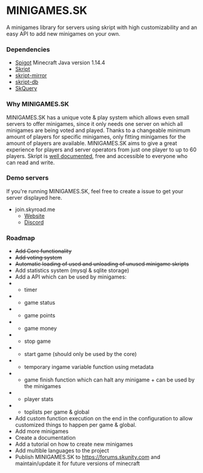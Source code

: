 # MINIGAMES.SK
A minigames library for servers using skript with high customizability and an easy API to add new minigames on your own.
	

### Dependencies
- [Spigot](https://hub.spigotmc.org/stash/projects/SPIGOT) Minecraft Java version 1.14.4
- [Skript](https://github.com/SkriptLang/Skript)
- [skript-mirror](https://github.com/btk5h/skript-mirror)
- [skript-db](https://github.com/btk5h/skript-db)
- [SkQuery](https://www.spigotmc.org/resources/unofficial-skquery-fork-1-6-1-12.36631/)


### Why MINIGAMES.SK
MINIGAMES.SK has a unique vote & play system which allows even small servers to offer minigames, since it only needs one server on which all minigames are being voted and played. Thanks to a changeable minimum amount of players for specific minigames, only fitting minigames for the amount of players are available.
MINIGAMES.SK aims to give a great experience for players and server operators from just one player to up to 60 players. Skript is [well documented](http://skriptlang.github.io/Skript/), free and accessible to everyone who can read and write.

### Demo servers
If you're running MINIGAMES.SK, feel free to create a issue to get your server displayed here.
- join.skyroad.me
  - [Website](https://skyroad.me)
  - [Discord](https://discord.gg/FRuK5BC)

### Roadmap
- ~~Add Core functionality~~
- ~~Add voting system~~
- ~~Automatic loading of used and unloading of unused minigame skripts~~
- Add statistics system (mysql & sqlite storage)
- Add a API which can be used by minigames:
- - timer
- - game status
- - game points
- - game money
- - stop game
- - start game (should only be used by the core)
- - temporary ingame variable function using metadata
- - game finish function which can halt any minigame + can be used by the minigames
- - player stats
- - toplists per game & global
- Add custom function execution on the end in the configuration to allow customized things to happen per game & global.
- Add more minigames
- Create a documentation
- Add a tutorial on how to create new minigames
- Add  multible languages to the project
- Publish MINIGAMES.SK to https://forums.skunity.com and maintain/update it for future versions of minecraft

